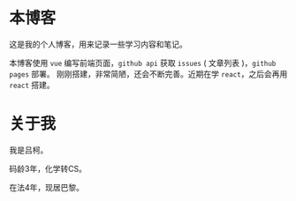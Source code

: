 # 本博客

这是我的个人博客，用来记录一些学习内容和笔记。

本博客使用 `vue` 编写前端页面，`github api` 获取 `issues` ( 文章列表 )，`github pages` 部署。
刚刚搭建，非常简陋，还会不断完善。近期在学 `react`，之后会再用 `react` 搭建。


# 关于我

我是吕柯。

码龄3年，化学转CS。

在法4年，现居巴黎。

